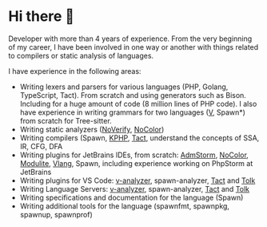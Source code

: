 # Hi there :wave:

Developer with more than 4 years of experience. From the very beginning of my career, I have been involved in one way or another with things related to compilers or static analysis of languages.

I have experience in the following areas:

- Writing lexers and parsers for various languages (PHP, Golang, TypeScript, Tact). From scratch and using generators such as Bison. Including for a huge amount of code (8 million lines of PHP code). I also have experience in writing grammars for two languages ([V](https://github.com/v-analyzer/v-analyzer/blob/main/tree_sitter_v/grammar.cjs), Spawn*) from scratch for Tree-sitter.
- Writing static analyzers ([NoVerify](https://github.com/VKCOM/noverify), [NoColor](https://github.com/VKCOM/nocolor))
- Writing compilers (Spawn, [KPHP](https://github.com/VKCOM/kphp), [Tact](https://github.com/tact-lang/tact), understand the concepts of SSA, IR, CFG, DFA
- Writing plugins for JetBrains IDEs, from scratch: [AdmStorm](https://github.com/VKCOM/admstorm), [NoColor](https://github.com/i582/nocolor-phpstorm), [Modulite]( https://github.com/VKCOM/modulite), [Vlang](https://plugins.jetbrains.com/plugin/20287-vlang), Spawn, including experience working on PhpStorm at JetBrains
- Writing plugins for VS Code: [v-analyzer](https://marketplace.visualstudio.com/items?itemName=VOSCA.vscode-v-analyzer), spawn-analyzer, [Tact](https://marketplace.visualstudio.com/items?itemName=tonstudio.vscode-tact) and [Tolk](https://marketplace.visualstudio.com/items?itemName=ton-core.vscode-ton)
- Writing Language Servers: [v-analyzer](https://github.com/v-analyzer/v-analyzer), spawn-analyzer, [Tact](https://github.com/tact-lang/tact-language-server) and [Tolk](https://github.com/ton-blockchain/ton-language-server)
- Writing specifications and documentation for the language (Spawn)
- Writing additional tools for the language (spawnfmt, spawnpkg, spawnup, spawnprof)
